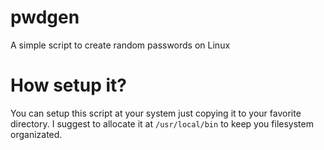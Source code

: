 # pwdgen
A simple script to create random passwords on Linux

# How setup it?
You can setup this script at your system just copying it to your favorite directory. I suggest to allocate it at `/usr/local/bin` to keep you filesystem organizated.


